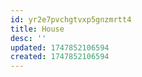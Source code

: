 ```yaml
---
id: yr2e7pvchgtvxp5gnzmrtt4
title: House
desc: ''
updated: 1747852106594
created: 1747852106594
---
```

